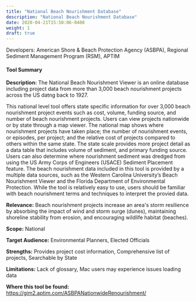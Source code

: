 ```yaml
---
title: "National Beach Nourishment Database"
description: "National Beach Nourishment Database"
date: 2020-04-21T15:50:06-0400
weight: 1
draft: true
---
```

Developers: American Shore & Beach Protection Agency (ASBPA), Regional Sediment Management Program (RSM), APTIM

#### Tool Summary
**Description:** The National Beach Nourishment Viewer is an online database including project data from more than 3,000 beach nourishment projects across the US datng back to 1927.

This national level tool offers state specific information for over 3,000 beach nourishment project events such as cost, volume, funding source, and number of beach nourishment projects. Users can view projects nationwide or by state through a map viewer. The national map shows where nourishment projects have taken place; the number of nourishment events, or episodes, per project; and the relative cost of projects compared to others within the same state. The state scale provides more project detail as a data table that includes volume of sediment, and primary funding source. Users can also determine where nourishment sediment was dredged from using the US Army Corps of Engineers (USACE) Sediment Placement feature. The beach nourishment data included in this tool is provided by a multiple data sources, such as the Western Carolina University’s Beach Nourishment Viewer and the Florida Department of Environmental Protection. While the tool is relatively easy to use, users should be familiar with beach nourishment terms and techniques to interpret the provied data.

**Relevance:** Beach nourishment projects increase an area's storm resilience by absorbing the impact of wind and storm surge (dunes), maintaining shoreline stability from erosion, and encouraging wildlife habitat (beaches).

**Scope:** National

**Target Audience:** Environmental Planners, Elected Officials

**Strengths:** Provides project cost information, Comprehensive list of projects, Searchable by State

**Limitations:** Lack of glossary, Mac users may experience issues loading data

**Where this tool be found:** https://gim2.aptim.com/ASBPANationwideRenourishment/
